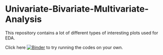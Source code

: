 # Univariate-Bivariate-Multivariate-Analysis
This repository contains a lot of different types of interesting plots used for EDA.

Click here  [![Binder](https://mybinder.org/badge_logo.svg)](https://mybinder.org/v2/gh/PubaliDas/Univariate-Bivariate-Multivariate-Analysis/master)  to try running the codes on your own.
